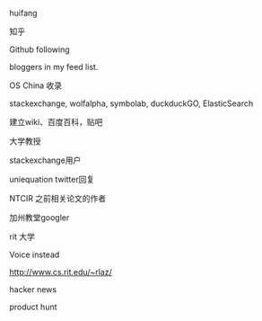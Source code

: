 huifang

知乎

Github following

bloggers in my feed list.

OS China 收录

stackexchange, wolfalpha, symbolab, duckduckGO, ElasticSearch

建立wiki、百度百科，贴吧

大学教授

stackexchange用户

uniequation twitter回复

NTCIR 之前相关论文的作者

加州教堂googler

rit 大学

Voice instead

http://www.cs.rit.edu/~rlaz/

hacker news

product hunt
